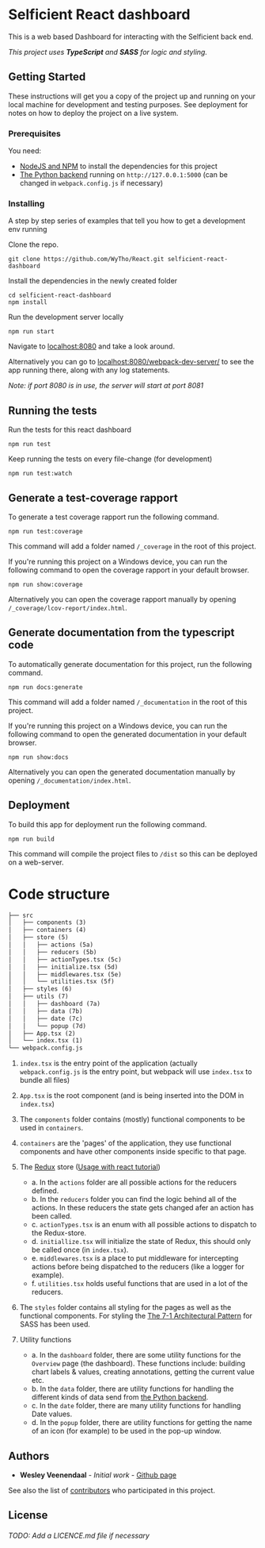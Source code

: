 # Selficient React dashboard

This is a web based Dashboard for interacting with the Selficient back end.

_This project uses __TypeScript__ and __SASS__ for logic and styling._

## Getting Started

These instructions will get you a copy of the project up and running on your local machine for development and testing purposes. See deployment for notes on how to deploy the project on a live system.

### Prerequisites

You need:
* [NodeJS and NPM](https://nodejs.org/) to install the dependencies for this project
* [The Python backend](https://github.com/WyTho/python_flask) running on `http://127.0.0.1:5000` (can be changed in `webpack.config.js` if necessary)

### Installing

A step by step series of examples that tell you how to get a development env running

Clone the repo.
```
git clone https://github.com/WyTho/React.git selficient-react-dashboard
```

Install the dependencies in the newly created folder
```
cd selficient-react-dashboard
npm install
```

Run the development server locally
```
npm run start
```
Navigate to [localhost:8080](http://localhost:8080) and take a look around.

Alternatively you can go to [localhost:8080/webpack-dev-server/](http://localhost:8080/webpack-dev-server/) to see the app running there, along with any log statements.

*Note: if port 8080 is in use, the server will start at port 8081*

## Running the tests

Run the tests for this react dashboard
```
npm run test
```

Keep running the tests on every file-change (for development)
```
npm run test:watch
```

## Generate a test-coverage rapport

To generate a test coverage rapport run the following command.
```
npm run test:coverage
```
This command will add a folder named `/_coverage` in the root of this project. 

If you're running this project on a Windows device, you can run the following command to open the coverage rapport in your default browser.
```
npm run show:coverage
```
Alternatively you can open the coverage rapport manually by opening `/_coverage/lcov-report/index.html`.

## Generate documentation from the typescript code

To automatically generate documentation for this project, run the following command.
```
npm run docs:generate
```
This command will add a folder named `/_documentation` in the root of this project. 

If you're running this project on a Windows device, you can run the following command to open the generated documentation in your default browser.
```
npm run show:docs
```
Alternatively you can open the generated documentation manually by opening `/_documentation/index.html`.

## Deployment

To build this app for deployment run the following command.
```
npm run build
```
This command will compile the project files to `/dist` so this can be deployed on a web-server.

# Code structure
```markdown
├── src
│   ├── components (3)
│   ├── containers (4)
│   ├── store (5)
│   │   ├── actions (5a)
│   │   ├── reducers (5b)
│   │   ├── actionTypes.tsx (5c)
│   │   ├── initialize.tsx (5d)
│   │   ├── middlewares.tsx (5e)
│   │   └── utilities.tsx (5f)
│   ├── styles (6)
│   ├── utils (7)
│   │   ├── dashboard (7a)
│   │   ├── data (7b)
│   │   ├── date (7c)
│   │   └── popup (7d)
│   ├── App.tsx (2)
│   └── index.tsx (1)
└── webpack.config.js
```

1. `index.tsx` is the entry point of the application (actually `webpack.config.js` is the entry point, but webpack will use `index.tsx` to bundle all files)

2. `App.tsx` is the root component (and is being inserted into the DOM in `index.tsx`)

3. The `components` folder contains (mostly) functional components to be used in `containers`.

4. `containers` are the 'pages' of the application, they use functional components and have other components inside specific to that page.

5. The [Redux](https://redux.js.org/) store ([Usage with react tutorial](https://redux.js.org/basics/usagewithreact))
    * a. In the `actions` folder are all possible actions for the reducers defined.
    * b. In the `reducers` folder you can find the logic behind all of the actions. In these reducers the state gets changed afer an action has been called.
    * c. `actionTypes.tsx` is an enum with all possible actions to dispatch to the Redux-store.
    * d. `initiallize.tsx` will initialize the state of Redux, this should only be called once (in `index.tsx`).
    * e. `middlewares.tsx` is a place to put middleware for intercepting actions before being dispatched to the reducers (like a logger for example).
    * f. `utilities.tsx` holds useful functions that are used in a lot of the reducers.
6. The `styles` folder contains all styling for the pages as well as the functional components. For styling the [The 7-1 Architectural Pattern](https://sass-guidelin.es/#the-7-1-pattern) for SASS has been used.
7. Utility functions
    * a. In the `dashboard` folder, there are some utility functions for the `Overview` page (the dashboard). These functions include: building chart labels & values, creating annotations, getting the current value etc.
    * b. In the `data` folder, there are utility functions for handling the different kinds of data send from [the Python backend](https://github.com/WyTho/python_flask).
    * c. In the `date` folder, there are many utility functions for handling Date values.
    * d. In the `popup` folder, there are utility functions for getting the name of an icon (for example) to be used in the pop-up window.

## Authors

* **Wesley Veenendaal** - *Initial work* - [Github page](https://github.com/eclipticrick)

See also the list of [contributors](https://github.com/wytho/React/contributors) who participated in this project.

## License

###### TODO: Add a LICENCE.md file if necessary
